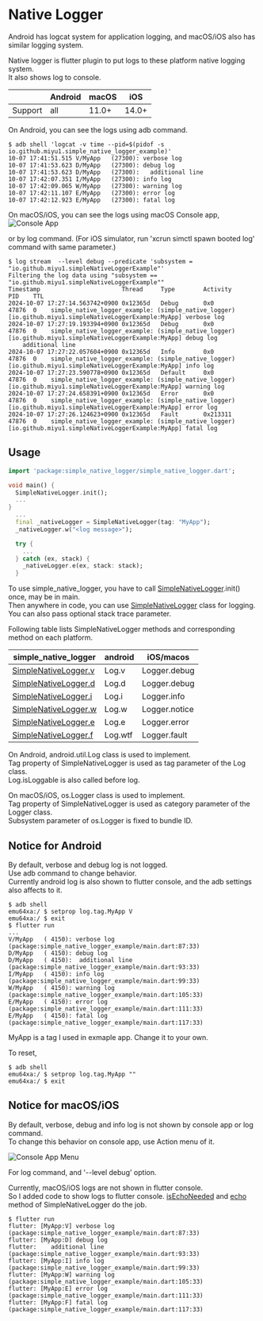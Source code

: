 # Native Logger

Android has logcat system for application logging,
and macOS/iOS also has similar logging system.

Native logger is flutter plugin to put logs to these platform native logging system.  
It also shows log to console. 

| |Android|macOS|iOS|
-|-|-|-
| Support |all| 11.0+ | 14.0+ |

On Android, you can see the logs using adb command.

```
$ adb shell 'logcat -v time --pid=$(pidof -s io.github.miyu1.simple_native_logger_example)'
10-07 17:41:51.515 V/MyApp   (27300): verbose log
10-07 17:41:53.623 D/MyApp   (27300): debug log
10-07 17:41:53.623 D/MyApp   (27300): 	additional line
10-07 17:42:07.351 I/MyApp   (27300): info log
10-07 17:42:09.065 W/MyApp   (27300): warning log
10-07 17:42:11.107 E/MyApp   (27300): error log
10-07 17:42:12.923 E/MyApp   (27300): fatal log
```

On macOS/iOS, you can see the logs using macOS Console app,
![Console App](https://github.com/miyu1/simple_native_logger/raw/main/doc/images/console_app.png "Console App")  

or by log command.
(For iOS simulator, run 'xcrun simctl spawn booted log' command with same parameter.)

```
$ log stream  --level debug --predicate 'subsystem = "io.github.miyu1.simpleNativeLoggerExample"'
Filtering the log data using "subsystem == "io.github.miyu1.simpleNativeLoggerExample""
Timestamp                       Thread     Type        Activity             PID    TTL  
2024-10-07 17:27:14.563742+0900 0x12365d   Debug       0x0                  47876  0    simple_native_logger_example: (simple_native_logger) [io.github.miyu1.simpleNativeLoggerExample:MyApp] verbose log
2024-10-07 17:27:19.193394+0900 0x12365d   Debug       0x0                  47876  0    simple_native_logger_example: (simple_native_logger) [io.github.miyu1.simpleNativeLoggerExample:MyApp] debug log
	additional line
2024-10-07 17:27:22.057604+0900 0x12365d   Info        0x0                  47876  0    simple_native_logger_example: (simple_native_logger) [io.github.miyu1.simpleNativeLoggerExample:MyApp] info log
2024-10-07 17:27:23.590778+0900 0x12365d   Default     0x0                  47876  0    simple_native_logger_example: (simple_native_logger) [io.github.miyu1.simpleNativeLoggerExample:MyApp] warning log 
2024-10-07 17:27:24.658391+0900 0x12365d   Error       0x0                  47876  0    simple_native_logger_example: (simple_native_logger) [io.github.miyu1.simpleNativeLoggerExample:MyApp] error log
2024-10-07 17:27:26.124623+0900 0x12365d   Fault       0x213311             47876  0    simple_native_logger_example: (simple_native_logger) [io.github.miyu1.simpleNativeLoggerExample:MyApp] fatal log 
```

## Usage

```dart
import 'package:simple_native_logger/simple_native_logger.dart';

void main() {
  SimpleNativeLogger.init();
  ...
}
  ...
  final _nativeLogger = SimpleNativeLogger(tag: "MyApp");
  _nativeLogger.w("<log message>");

  try {
    ... 
  } catch (ex, stack) {
    _nativeLogger.e(ex, stack: stack);
  }
```

To use simple_native_logger, you have to call
[SimpleNativeLogger](https://pub.dev/documentation/simple_native_logger/latest/simple_native_logger/SimpleNativeLogger-class.html).init() once,
may be in main.  
Then anywhere in code, you can use
[SimpleNativeLogger](https://pub.dev/documentation/simple_native_logger/latest/simple_native_logger/SimpleNativeLogger-class.html)
class for logging.  
You can also pass optional stack trace parameter.

Following table lists SimpleNativeLogger methods and corresponding method on each platform. 

| simple_native_logger | android | iOS/macos | 
-|-|-
| [SimpleNativeLogger.v](https://pub.dev/documentation/simple_native_logger/latest/simple_native_logger/SimpleNativeLogger/v.html) | Log.v | Logger.debug |
| [SimpleNativeLogger.d](https://pub.dev/documentation/simple_native_logger/latest/simple_native_logger/SimpleNativeLogger/d.html) | Log.d | Logger.debug |
| [SimpleNativeLogger.i](https://pub.dev/documentation/simple_native_logger/latest/simple_native_logger/SimpleNativeLogger/i.html) | Log.i | Logger.info |
| [SimpleNativeLogger.w](https://pub.dev/documentation/simple_native_logger/latest/simple_native_logger/SimpleNativeLogger/w.html) | Log.w | Logger.notice |
| [SimpleNativeLogger.e](https://pub.dev/documentation/simple_native_logger/latest/simple_native_logger/SimpleNativeLogger/e.html) | Log.e | Logger.error |
| [SimpleNativeLogger.f](https://pub.dev/documentation/simple_native_logger/latest/simple_native_logger/SimpleNativeLogger/f.html) | Log.wtf | Logger.fault |

On Android, android.util.Log class is used to implement.  
Tag property of SimpleNativeLogger is used as tag parameter of the Log class.  
Log.isLoggable is also called before log.

On macOS/iOS, os.Logger class is used to implement.  
Tag property of SimpleNativeLogger is used as
category parameter of the Logger class.  
Subsystem parameter of os.Logger is fixed to bundle ID.

## Notice for Android

By default, verbose and debug log is not logged.  
Use adb command to change behavior.  
Currently android log is also shown to flutter console,
and the adb settings also affects to it.

```
$ adb shell
emu64xa:/ $ setprop log.tag.MyApp V
emu64xa:/ $ exit
$ flutter run
...
V/MyApp   ( 4150): verbose log (package:simple_native_logger_example/main.dart:87:33)
D/MyApp   ( 4150): debug log
D/MyApp   ( 4150): 	additional line (package:simple_native_logger_example/main.dart:93:33)
I/MyApp   ( 4150): info log (package:simple_native_logger_example/main.dart:99:33)
W/MyApp   ( 4150): warning log (package:simple_native_logger_example/main.dart:105:33)
E/MyApp   ( 4150): error log (package:simple_native_logger_example/main.dart:111:33)
E/MyApp   ( 4150): fatal log (package:simple_native_logger_example/main.dart:117:33)
```

MyApp is a tag I used in exmaple app.
Change it to your own.  

To reset,
```
$ adb shell  
emu64xa:/ $ setprop log.tag.MyApp ""
emu64xa:/ $ exit
```

## Notice for macOS/iOS
By default, verbose, debug and info log is not shown by console app or log command.  
To change this behavior on console app, use Action menu of it.

![Console App Menu](https://github.com/miyu1/simple_native_logger/raw/main/doc/images/console_app_menu.png "Console App Menu") 

For log command, and '--level debug' option.

Currently, macOS/iOS logs are not shown in flutter console.  
So I added code to show logs to flutter console.
[isEchoNeeded](https://pub.dev/documentation/simple_native_logger/latest/simple_native_logger/SimpleNativeLogger/isEchoNeeded.html)
and
[echo](https://pub.dev/documentation/simple_native_logger/latest/simple_native_logger/SimpleNativeLogger/echo.html)
method of SimpleNativeLogger do the job. 

```
$ flutter run
flutter: [MyApp:V] verbose log (package:simple_native_logger_example/main.dart:87:33)
flutter: [MyApp:D] debug log
flutter: 	additional line (package:simple_native_logger_example/main.dart:93:33)
flutter: [MyApp:I] info log (package:simple_native_logger_example/main.dart:99:33)
flutter: [MyApp:W] warning log (package:simple_native_logger_example/main.dart:105:33)
flutter: [MyApp:E] error log (package:simple_native_logger_example/main.dart:111:33)
flutter: [MyApp:F] fatal log (package:simple_native_logger_example/main.dart:117:33)
```
